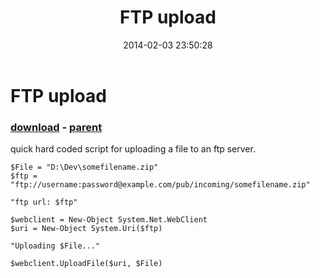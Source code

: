 ﻿---
pid:            4874
poster:         cofgis
title:          FTP upload
date:           2014-02-03 23:50:28
format:         posh
parent:         4873
parent:         4873

---

# FTP upload

### [download](4874.ps1) - [parent](4873.md)

quick hard coded script for uploading a file to an ftp server.

```posh
$File = "D:\Dev\somefilename.zip"
$ftp = "ftp://username:password@example.com/pub/incoming/somefilename.zip"

"ftp url: $ftp"

$webclient = New-Object System.Net.WebClient
$uri = New-Object System.Uri($ftp)

"Uploading $File..."

$webclient.UploadFile($uri, $File)
```
